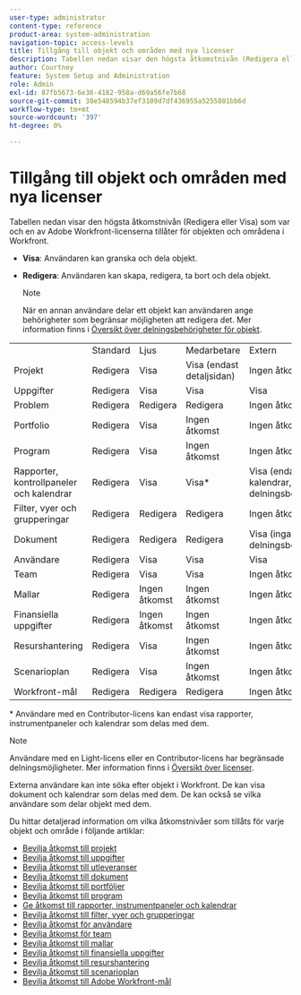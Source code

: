 ```yaml
---
user-type: administrator
content-type: reference
product-area: system-administration
navigation-topic: access-levels
title: Tillgång till objekt och områden med nya licenser
description: Tabellen nedan visar den högsta åtkomstnivån (Redigera eller Visa) som var och en av Adobe Workfront-licenserna tillåter för objekten och områdena i Workfront.
author: Courtney
feature: System Setup and Administration
role: Admin
exl-id: 87fb5673-6e36-4182-958a-d69a56fe7b68
source-git-commit: 38e548594b37ef3109d7df436955a5255881bb6d
workflow-type: tm+mt
source-wordcount: '397'
ht-degree: 0%

---
```


# Tillgång till objekt och områden med nya licenser

Tabellen nedan visar den högsta åtkomstnivån (Redigera eller Visa) som var och en av Adobe Workfront-licenserna tillåter för objekten och områdena i Workfront.

* **Visa**: Användaren kan granska och dela objekt.
* **Redigera**: Användaren kan skapa, redigera, ta bort och dela objekt.

  >[!NOTE]
  >
  >När en annan användare delar ett objekt kan användaren ange behörigheter som begränsar möjligheten att redigera det. Mer information finns i [Översikt över delningsbehörigheter för objekt](../../../workfront-basics/grant-and-request-access-to-objects/sharing-permissions-on-objects-overview.md).

<table style="table-layout:auto">
    <tr>
        <td></td>
        <td>Standard</td>
        <td>Ljus</td>
        <td>Medarbetare</td>
        <td>Extern</td>
    </tr>
    <tr>
        <td>Projekt</td>
        <td>Redigera</td>
        <td>Visa</td>
        <td>Visa (endast detaljsidan)</td>
        <td>Ingen åtkomst</td>
    </tr>
    <tr>
        <td>Uppgifter</td>
        <td>Redigera</td>
        <td>Visa</td>
        <td>Visa</td>
        <td>Visa</td>
    </tr>
    <tr>
        <td>Problem</td>
        <td>Redigera</td>
        <td>Redigera</td>
        <td>Redigera</td>
        <td>Ingen åtkomst</td>
    </tr>
    <tr>
        <td>Portfolio</td>
        <td>Redigera</td>
        <td>Visa</td>
        <td>Ingen åtkomst</td>
        <td>Ingen åtkomst</td>
    </tr>
    <tr>
        <td>Program</td>
        <td>Redigera</td>
        <td>Visa</td>
        <td>Ingen åtkomst</td>
        <td>Ingen åtkomst</td>
    </tr>
    <tr>
        <td>Rapporter, kontrollpaneler och kalendrar</td>
        <td>Redigera</td>
        <td>Visa</td>
        <td>Visa*</td>
        <td>Visa (endast för kalendrar, inga delningsbehörigheter)</td>
    </tr>
    <tr>
        <td>Filter, vyer och grupperingar</td>
        <td>Redigera</td>
        <td>Redigera</td>
        <td>Redigera</td>
        <td>Ingen åtkomst</td>
    </tr>
    <tr>
        <td>Dokument</td>
        <td>Redigera</td>
        <td>Redigera</td>
        <td>Redigera</td>
        <td>Visa (inga delningsbehörigheter)</td>
    </tr>
    <tr>
        <td>Användare</td>
        <td>Redigera</td>
        <td>Visa</td>
        <td>Visa</td>
        <td>Visa</td>
    </tr>
    <tr>
        <td>Team</td>
        <td>Redigera</td>
        <td>Visa</td>
        <td>Visa</td>
        <td>Ingen åtkomst</td>
    </tr>
    <tr>
        <td>Mallar</td>
        <td>Redigera</td>
        <td>Ingen åtkomst</td>
        <td>Ingen åtkomst</td>
        <td>Ingen åtkomst</td>
    </tr>
    <tr>
        <td>Finansiella uppgifter</td>
        <td>Redigera</td>
        <td>Ingen åtkomst</td>
        <td>Ingen åtkomst</td>
        <td>Ingen åtkomst</td>
    </tr>
    <tr>
        <td>Resurshantering</td>
        <td>Redigera</td>
        <td>Visa</td>
        <td>Ingen åtkomst</td>
        <td>Ingen åtkomst</td>
    </tr>
    <tr>
        <td>Scenarioplan</td>
        <td>Redigera</td>
        <td>Visa</td>
        <td>Ingen åtkomst</td>
        <td>Ingen åtkomst</td>
    </tr>
    <tr>
        <td>Workfront-mål</td>
        <td>Redigera</td>
        <td>Redigera</td>
        <td>Redigera</td>
        <td>Ingen åtkomst</td>
    </tr>
</table>

&#42; Användare med en Contributor-licens kan endast visa rapporter, instrumentpaneler och kalendrar som delas med dem.

>[!NOTE]
>
>Användare med en Light-licens eller en Contributor-licens har begränsade delningsmöjligheter. Mer information finns i [Översikt över licenser](/help/quicksilver/administration-and-setup/add-users/how-access-levels-work/licenses-overview.md).
>
>Externa användare kan inte söka efter objekt i Workfront. De kan visa dokument och kalendrar som delas med dem. De kan också se vilka användare som delar objekt med dem.

Du hittar detaljerad information om vilka åtkomstnivåer som tillåts för varje objekt och område i följande artiklar:

* [Bevilja åtkomst till projekt](../../../administration-and-setup/add-users/configure-and-grant-access/grant-access-projects.md)
* [Bevilja åtkomst till uppgifter](../../../administration-and-setup/add-users/configure-and-grant-access/grant-access-tasks.md)
* [Bevilja åtkomst till utleveranser](../../../administration-and-setup/add-users/configure-and-grant-access/grant-access-issues.md)
* [Bevilja åtkomst till dokument](../../../administration-and-setup/add-users/configure-and-grant-access/grant-access-documents.md)
* [Bevilja åtkomst till portföljer](../../../administration-and-setup/add-users/configure-and-grant-access/grant-access-portfolios.md)
* [Bevilja åtkomst till program](../../../administration-and-setup/add-users/configure-and-grant-access/grant-access-programs.md)
* [Ge åtkomst till rapporter, instrumentpaneler och kalendrar](../../../administration-and-setup/add-users/configure-and-grant-access/grant-access-reports-dashboards-calendars.md)
* [Bevilja åtkomst till filter, vyer och grupperingar](../../../administration-and-setup/add-users/configure-and-grant-access/grant-access-fvg.md)
* [Bevilja åtkomst för användare](../../../administration-and-setup/add-users/configure-and-grant-access/grant-access-other-users.md)
* [Bevilja åtkomst för team](../../../administration-and-setup/add-users/configure-and-grant-access/grant-access-teams.md)
* [Bevilja åtkomst till mallar](../../../administration-and-setup/add-users/configure-and-grant-access/grant-access-templates.md)
* [Bevilja åtkomst till finansiella uppgifter](../../../administration-and-setup/add-users/configure-and-grant-access/grant-access-financial.md)
* [Bevilja åtkomst till resurshantering](../../../administration-and-setup/add-users/configure-and-grant-access/grant-access-resource-management.md)
* [Bevilja åtkomst till scenarioplan](../../../administration-and-setup/add-users/configure-and-grant-access/grant-access-sp.md)
* [Bevilja åtkomst till Adobe Workfront-mål](../../../administration-and-setup/add-users/configure-and-grant-access/grant-access-goals.md)
